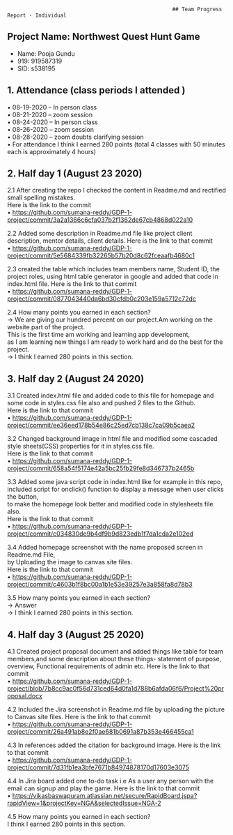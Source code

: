                                                          ## Team Progress Report - Individual

## Project Name: Northwest Quest Hunt Game
- Name: Pooja Gundu
- 919: 919587319
- SID: s538195

## 1. Attendance (class periods I attended )<br>
• 08-19-2020 – In person class<br>
• 08-21-2020 – zoom session<br>
• 08-24-2020 – In person class<br>
• 08-26-2020 – zoom session <br>
• 08-28-2020 – zoom doubts clarifying session <br>
• For attendance I think I earned 280 points (total 4 classes with 50 minutes each is approximately 4 hours)<br>

## 2. Half day 1 (August 23 2020)

2.1 After creating the repo I checked the content in Readme.md and rectified small spelling mistakes.<br>
Here is the link to the commit <br>
• https://github.com/sumana-reddy/GDP-1-project/commit/3a2a1366c6cfa037b2f1362de67cb4868d022a10

2.2 Added some description in Readme.md file like project client description, mentor details, client details. 
Here is the link to that commit  <br>
• https://github.com/sumana-reddy/GDP-1-project/commit/5e5684339fb32265b57b20d8c62fceaafb4680c1

2.3 created the table which includes team members name, Student ID, the project roles,
using html table generator in google and added that code in index.html file.
Here is the link to that commit  <br>
• https://github.com/sumana-reddy/GDP-1-project/commit/0877043440da6bd30cfdb0c203e159a5712c72dc

2.4 How many points you earned in each section?<br>
-> We are giving our hundred percent on our project.Am working on the website part of the project.<br>
This is the first time am working and learning app development,<br> 
as I am learning new things I am ready to work hard and do the best for the project.<br>
-> I think I earned 280 points in this section.<br>

## 3. Half day 2 (August 24 2020)

3.1 Created index.html file and added code to this file for homepage and some code in styles.css file also and pushed 2 files to the Github.<br>
Here is the link to that commit <br>
• https://github.com/sumana-reddy/GDP-1-project/commit/ee36eed178b54e86c25ed7cb138c7ca09b5caea2
 
3.2 Changed background image in html file and modified some cascaded style sheets(CSS) properties for it in styles.css file.<br>
Here is the link to that commit<br>
• https://github.com/sumana-reddy/GDP-1-project/commit/658a54f5174e42a5bc25fb29fe8d346737b2465b
 
3.3 Added some java script code in index.html like for example in this repo,<br>
included script for onclick() function to display a message when user clicks the button,<br>
to make the homepage look better and modified code in stylesheets file also.<br>
Here is the link to that commit <br>
• https://github.com/sumana-reddy/GDP-1-project/commit/c034830de9b4df9b9d823edb1f7da1cda2e102ed
 
3.4 Added homepage screenshot with the name proposed screen in Readme.md File,<br>
by Uploading the image to canvas site files.<br>
Here is the link to that commit <br>
• https://github.com/sumana-reddy/GDP-1-project/commit/c4603b1f8bc00a1b1e53e39257e3a858fa8d78b3
 
3.5 How many points you earned in each section?<br>
-> Answer<br>
-> I think I earned 280 points in this section.

## 4. Half day 3 (August 25 2020)

4.1 Created project proposal document and added things like table for team members,and some description about these things-
statement of purpose, overview, Functional requirements of admin etc.
Here is the link to that commit <br>
• https://github.com/sumana-reddy/GDP-1-project/blob/7b8cc9ac0f56d731ced64d0fa1d788b6afda06f6/Project%20proposal.docx
              
4.2 Included the Jira screenshot in Readme.md file by uploading the picture to Canvas site files.
Here is the link to that commit<br>
• https://github.com/sumana-reddy/GDP-1-project/commit/26a491ab8e2f0ae681b0691a87b353e466455ca1
 
4.3 In references added the citation for background image.
Here is the link to that commit <br> 
• https://github.com/sumana-reddy/GDP-1-project/commit/7d31fb1ea3bfe7671b84974878170d17603e3075
 
4.4 In Jira board added one to-do task i.e As a user any person with the email can signup and play the game.
Here is the link to that commit<br>
• https://vikasbaswapuram.atlassian.net/secure/RapidBoard.jspa?rapidView=1&projectKey=NGA&selectedIssue=NGA-2

4.5 How many points you earned in each section?<br>
I think I earned 280 points in this section.

